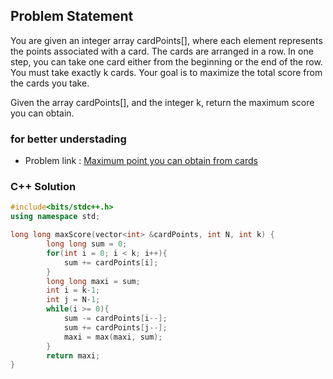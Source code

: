 ## Problem Statement

You are given an integer array cardPoints[], where each element represents the points associated with a card. The cards are arranged in a row. In one step, you can take one card either from the beginning or the end of the row. You must take exactly k cards. Your goal is to maximize the total score from the cards you take.

Given the array cardPoints[], and the integer k, return the maximum score you can obtain.

### for better understading
- Problem link : [Maximum point you can obtain from cards](https://www.geeksforgeeks.org/problems/maximum-point-you-can-obtain-from-cards/1?page=1&category=sliding-window&status=solved&sortBy=difficulty)

### C++ Solution

```cpp
#include<bits/stdc++.h>
using namespace std;

long long maxScore(vector<int> &cardPoints, int N, int k) {
        long long sum = 0;
        for(int i = 0; i < k; i++){
            sum += cardPoints[i];
        }
        long long maxi = sum;
        int i = k-1;
        int j = N-1;
        while(i >= 0){
            sum -= cardPoints[i--];
            sum += cardPoints[j--];
            maxi = max(maxi, sum);
        }
        return maxi;
}
```